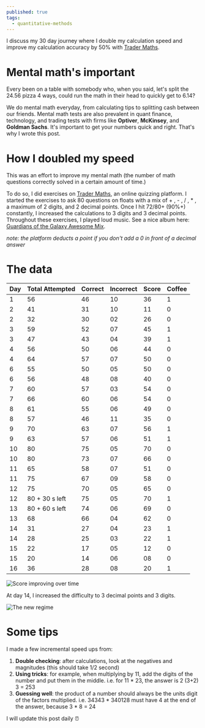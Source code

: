 ```yaml
---
published: true
tags:
  - quantitative-methods
---
```

I discuss my 30 day journey where I double my calculation speed and improve my calculation accuracy by 50% with [Trader Maths](http://tradermaths.com/tradermath/).

# Mental math's important

Every been on a table with somebody who, when you said, let's split the 24.56 pizza 4 ways, could run the math in their head to quickly get to 6.14?

We do mental math everyday, from calculating tips to splitting cash between our friends. Mental math tests are also prevalent in quant finance, technology, and trading tests with firms like **Optiver**, **McKinsey**, and **Goldman Sachs**. It's important to get your numbers quick and right. That's why I wrote this post.

# How I doubled my speed

This was an effort to improve my mental math (the number of math questions correctly solved in a certain amount of time.)

To do so, I did exercises on [Trader Maths](http://tradermaths.com/tradermath/), an online quizzing platform. I started the exercises to ask 80 questions on floats with a mix of + , - , / , * , a maximum of 2 digits, and 2 decimal points. Once I hit 72/80+ (90%+) constantly, I increased the calculations to 3 digits and 3 decimal points. Throughout these exercises, I played loud music. See a nice album here: [Guardians of the Galaxy Awesome Mix](https://www.youtube.com/watch?v=sCT50t-JAMw).

_note: the platform deducts a point if you don't add a 0 in front of a decimal answer_

# The data

| Day | Total Attempted | Correct | Incorrect | Score | Coffee |
|-----|-----------------|---------|-----------|-------|--------|
| 1   | 56              | 46      | 10        | 36    | 1      |
| 2   | 41              | 31      | 10        | 11    | 0      |
| 2   | 32              | 30      | 02        | 26    | 0      |
| 3   | 59              | 52      | 07        | 45    | 1      |
| 3   | 47              | 43      | 04        | 39    | 1      |
| 4   | 56              | 50      | 06        | 44    | 0      |
| 4   | 64              | 57      | 07        | 50    | 0      |
| 6   | 55              | 50      | 05        | 50    | 0      |
| 6   | 56              | 48      | 08        | 40    | 0      |
| 7   | 60              | 57      | 03        | 54    | 0      |
| 7   | 66              | 60      | 06        | 54    | 0      |
| 8   | 61              | 55      | 06        | 49    | 0      |
| 8   | 57              | 46      | 11        | 35    | 0      |
| 9   | 70              | 63      | 07        | 56    | 1      |
| 9   | 63              | 57      | 06        | 51    | 1      |
| 10  | 80              | 75      | 05        | 70    | 0      |
| 10  | 80              | 73      | 07        | 66    | 0      |
| 11  | 65              | 58      | 07        | 51    | 0      |
| 11  | 75              | 67      | 09        | 58    | 0      |
| 12  | 75              | 70      | 05        | 65    | 0      |
| 12  | 80 + 30 s left  | 75      | 05        | 70    | 1      |
| 13  | 80 + 60 s left  | 74      | 06        | 69    | 0      |
| 13  | 68              | 66      | 04        | 62    | 0      |
| 14  | 31              | 27      | 04        | 23    | 1      |
| 14  | 28              | 25      | 03        | 22    | 1      |
| 15  | 22              | 17      | 05        | 12    | 0      |
| 15  | 20              | 14      | 06        | 08    | 0      |
| 16  | 36              | 28      | 08        | 20    | 1      |

![Score improving over time](https://i.imgur.com/hUZqZqE.png)

At day 14, I increased the difficulty to 3 decimal points and 3 digits.

![The new regime](https://i.imgur.com/ud11ZnW.png)

# Some tips

I made a few incremental speed ups from:

1. **Double checking**: after calculations, look at the negatives and magnitudes (this should take 1/2 second)
2. **Using tricks**: for example, when multiplying by 11, add the digits of the number and put them in the middle. i.e. for 11 * 23, the answer is 2 (3+2) 3 = 253
3. **Guessing well**: the product of a number should always be the units digit of the factors multiplied.
	i.e. 34343 * 340128 must have 4 at the end of the answer, because 3 * 8 = 24
    
    
I will update this post daily :alarm_clock:
